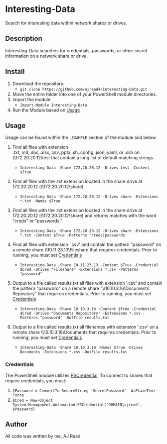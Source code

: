 # Interesting-Data 

Search for interesting data within network shares or drives. 

## Description

Interesting-Data searches for credentials, passwords, or other secret information on a network share or drive. 

## Install 

1. Download the repository.
    - ```git clone https://github.com/ajread4/Interesting-Data.git```
2. Move the entire folder into one of your PowerShell module directories. 
3. Import the module
    - ```Import-Module Interesting-Data```
4. Run the Module based on [Usage](#Usage)

## Usage

Usage can be found within the ```.EXAMPLE``` section of the module and below. 

1. Find all files with extension .txt,.md,.doc,.xlsx,.csv,.pptx,.sh,.config,.json,.yaml, or .ssh on \\\\172.20.20.12\test that contain a long list of default matching strings. 

    - ```Interesting-Data -Share 172.20.20.12 -Drives test -Content $True```

2. Find all files with the .txt extension located in the share drive at 172.20.20.12 (\\\\172.20.20.12\share). 

    - ```Interesting-Data -Share 172.20.20.12 -Drives share -Extensions *.txt -Names $True ```

3. Find all files with the .txt extension located in the share drive at 172.20.20.12 (\\\\172.20.20.12\share) and returns matches with the word "creds" or "passwords."

    - ```Interesting-Data -Share 172.20.20.12 -Drives share -Extensions *.txt -Content $True -Patterns 'creds|passwords'```

4. Find all files with extension '.csv' and contain the pattern "password" on a remote share \\\\10.11.23.13\Fileshare that requires credentials. Prior to running, you must set [Credentials](#Credentials)

    - ```Interesting-Data -Share 10.11.23.13 -Content $True -Credential $Cred -Drives "Fileshare" -Extensions *.csv -Patterns "password" ```

5. Output to a file called results.txt all files with extension '.csv' and contain the pattern "password" on a remote share "\\\\10.10.3.16\Documents Repository" that requires credentials. Prior to running, you must set [Credentials](#Credentials)

    - ```Interesting-Data -Share 10.10.3.16 -Content $True -Credential $Cred -Drives "Documents Repository" -Extensions *.csv -Patterns "password" -OutFile results.txt```

6. Output to a file called results.txt all filenames with extension '.csv' on a remote share \\\\10.10.3.16\Documents that requires credentials. Prior to running, you must set [Credentials](#Credentials)

    - ```Interesting-Data -Share 10.10.3.16 -Names $True -Drives Documents -Extensions *.csv -OutFile results.txt```

### Credentials

The PowerShell module utilizes [PSCredential](https://learn.microsoft.com/en-us/dotnet/api/system.management.automation.pscredential?view=powershellsdk-7.4.0). To connect to shares that require credentials, you must: 

1. ```$Password = ConvertTo-SecureString 'SecretPassword' -AsPlainText -Force```
2. ```$Cred = New-Object System.Management.Automation.PSCredential('DOMAIN\ajread', $Password)```

## Author 
All code was written by me, AJ Read. 
